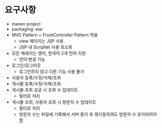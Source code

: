 # 요구사항
- maven project
- packaging: war
- MVC Pattern + FrontController Pattern 적용
  - view 페이지는 JSP 사용
  - JSP 내 Scriptlet 사용 최소화
- 모든 메세지는 영어, 한국어 2개 언어 지원
  - 언어 변경 가능
- 로그인/로그아웃
  - 로그인하지 않고 다른 기능 사용 불가
- 사용자 등록/수정/삭제/조회
- 게시물 등록/수정/삭제/조회
- 게시물 조회 성공 시 조회 수 업데이트
  - 필터로 처리
- 게시물 조회, 사용자 조회 시 방문자 수 업데이트
  - 필터로 처리
  - 방문자 수는 파일에 기록해서 서버 중지 후 재가동하여도 방문자 수 유지되어야 함

